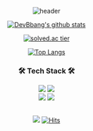 <div align="center">
  
![header](https://capsule-render.vercel.app/api?type=waving&color=0:92A8D1,100:FFC2C1&auto&height=300&section=header&text=DevBbang&fontSize=90&fontColor=FFFFFF)
<br>

[![DevBbang's github stats](https://github-readme-stats.vercel.app/api?username=DevBbang&count_private=false&custom_title=DevBbang's&nbsp;Github&nbsp;👀&bg_color=70,92A8D1,F7CAC9&title_color=FFFFFF&text_color=FFFFFF)](https://github.com/DevBbang/github-readme-stats)
<br>
  
[![solved.ac tier](http://mazassumnida.wtf/api/v2/generate_badge?boj=DevBbang)](https://solved.ac/DevBbang) 
<br>
  
[![Top Langs](https://github-readme-stats.vercel.app/api/top-langs/?username=DevBbang&custom_title=My&nbsp;Language&nbsp;🖋&bg_color=70,92A8D1,F7CAC9&title_color=FFFFFF&text_color=FFFFFF&layout=compact)](https://github.com/DevBbang/github-readme-stats)
<br>  

### 🛠 Tech Stack 🛠

<img src="https://img.shields.io/badge/Swift-F05138?style=for-the-badge&logo=Swift&logoColor=white">
<img src="https://img.shields.io/badge/python-3776AB?style=for-the-badge&logo=python&logoColor=white">
<br>

<img src="https://img.shields.io/badge/github-181717?style=for-the-badge&logo=github&logoColor=white">
<img src="https://img.shields.io/badge/git-F05032?style=for-the-badge&logo=git&logoColor=white">
<br>
<br>

![](https://img.shields.io/github/followers/DevBbang?logoColor=92A8D1&style=social)
[![Hits](https://hits.seeyoufarm.com/api/count/incr/badge.svg?url=https%3A%2F%2Fgithub.com%2FDevBbang&count_bg=%23F7CAC9&title_bg=%2392A8D1&icon=github.svg&icon_color=%23F7CAC9&title=hits&edge_flat=false)](https://hits.seeyoufarm.com)
  
</div>
